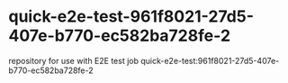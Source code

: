 # quick-e2e-test-961f8021-27d5-407e-b770-ec582ba728fe-2
repository for use with E2E test job quick-e2e-test:961f8021-27d5-407e-b770-ec582ba728fe-2
